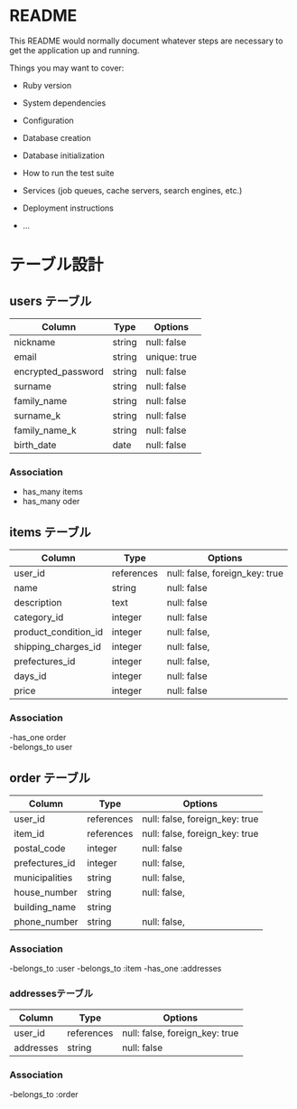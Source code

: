 # README

This README would normally document whatever steps are necessary to get the
application up and running.

Things you may want to cover:

* Ruby version

* System dependencies

* Configuration

* Database creation

* Database initialization

* How to run the test suite

* Services (job queues, cache servers, search engines, etc.)

* Deployment instructions

* ...



# テーブル設計

## users テーブル

| Column             | Type   | Options     |
| ----------------   | ------ | ----------- |
| nickname           | string | null: false |
| email              | string | unique: true|
| encrypted_password | string | null: false |
| surname            | string | null: false |
| family_name        | string | null: false |
| surname_k          | string | null: false |
| family_name_k      | string | null: false |
| birth_date          | date   | null: false |

### Association
- has_many items
- has_many oder


## items テーブル

| Column              | Type       | Options                        |
| ------------------- | -----------| ----------------------------   |
| user_id             | references | null: false, foreign_key: true |   
| name                | string     | null: false                    |   
| description         | text       | null: false                    |
| category_id         | integer    | null: false                    |
| product_condition_id| integer    | null: false,                   |
| shipping_charges_id | integer    | null: false,                   |
| prefectures_id      | integer    | null: false,                   |
| days_id             | integer    | null: false                    |
| price               | integer    | null: false                    |

### Association
-has_one order  
-belongs_to user


## order テーブル

| Column        | Type       | Options                        |
| ------        | ---------- | ------------------------------ |
| user_id       | references | null: false, foreign_key: true |
| item_id      | references | null: false, foreign_key: true |
|postal_code    | integer    | null: false                    |
|prefectures_id | integer    | null: false,                   |
|municipalities | string     | null: false,                   |
|house_number   | string     | null: false,                   |
|building_name  | string     |                                |
|phone_number   | string     | null: false,                   |



### Association
-belongs_to :user
-belongs_to :item
-has_one :addresses


### addressesテーブル

| Column    | Type       | Options                        |
| ------    | ---------- | ------------------------------ |
| user_id   | references | null: false, foreign_key: true |
| addresses | string     | null: false                    |

### Association
 -belongs_to :order
 
